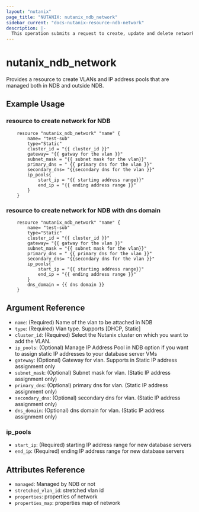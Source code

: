 ```yaml
---
layout: "nutanix"
page_title: "NUTANIX: nutanix_ndb_network"
sidebar_current: "docs-nutanix-resource-ndb-network"
description: |-
  This operation submits a request to create, update and delete networks in Nutanix database service (NDB).
---
```


# nutanix_ndb_network

Provides a resource to create VLANs and IP address pools that are managed both in NDB and outside NDB. 

## Example Usage

### resource to create network for NDB
```hcl
    resource "nutanix_ndb_network" "name" {
        name= "test-sub"
        type="Static"
        cluster_id = "{{ cluster_id }}"
        gateway= "{{ gatway for the vlan }}"
        subnet_mask = "{{ subnet mask for the vlan}}"
        primary_dns = " {{ primary dns for the vlan }}"
        secondary_dns= "{{secondary dns for the vlan }}"
        ip_pools{
            start_ip = "{{ starting address range}}"
            end_ip = "{{ ending address range }}"
        }
    }   
```

### resource to create network for NDB with dns domain
```hcl
    resource "nutanix_ndb_network" "name" {
        name= "test-sub"
        type="Static"
        cluster_id = "{{ cluster_id }}"
        gateway= "{{ gatway for the vlan }}"
        subnet_mask = "{{ subnet mask for the vlan}}"
        primary_dns = " {{ primary dns for the vlan }}"
        secondary_dns= "{{secondary dns for the vlan }}"
        ip_pools{
            start_ip = "{{ starting address range}}"
            end_ip = "{{ ending address range }}"
        }
        dns_domain = {{ dns domain }}
    }   
```

## Argument Reference
* `name`: (Required) Name of the vlan to be attached in NDB
* `type`: (Required) Vlan type. Supports [DHCP, Static]
* `cluster_id`: (Required) Select the Nutanix cluster on which you want to add the VLAN.
* `ip_pools`: (Optional) Manage IP Address Pool in NDB option if you want to assign static IP addresses to your database server VMs
* `gateway`: (Optional) Gateway for vlan. Supports in Static IP address assignment only 
* `subnet_mask`: (Optional) Subnet mask for vlan. (Static IP address assignment only)
* `primary_dns`: (Optional) primary dns for vlan. (Static IP address assignment only)
* `secondary_dns`: (Optional) secondary dns for vlan. (Static IP address assignment only)
* `dns_domain`: (Optional) dns domain for vlan. (Static IP address assignment only)

### ip_pools
* `start_ip`: (Required) starting IP address range for new database servers 
* `end_ip`: (Required) ending IP address range for new database servers 


## Attributes Reference

* `managed`: Managed by NDB or not
* `stretched_vlan_id`: stretched vlan id
* `properties`: properties of network
* `properties_map`: properties map of network
